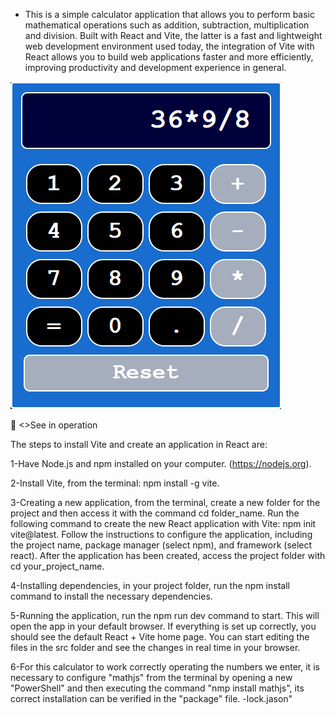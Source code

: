 - This is a simple calculator application that allows you to perform basic mathematical operations such as addition, subtraction, multiplication and division. Built with React and Vite, the latter is a fast and lightweight web development environment used today, the integration of Vite with React allows you to build web applications faster and more efficiently, improving productivity and development experience in general.

<img src="./calculadora.png" alt="imagen del proyecto">


🔗 <>See in operation</a>

The steps to install Vite and create an application in React are:

1-Have Node.js and npm installed on your computer. (https://nodejs.org).

2-Install Vite, from the terminal: npm install -g vite.

3-Creating a new application, from the terminal, create a new folder for the project and then access it with the command cd folder_name. Run the following command to create the new React application with Vite: npm init vite@latest. Follow the instructions to configure the application, including the project name, package manager (select npm), and framework (select react). After the application has been created, access the project folder with cd your_project_name.

4-Installing dependencies, in your project folder, run the npm install command to install the necessary dependencies.

5-Running the application, run the npm run dev command to start. This will open the app in your default browser. If everything is set up correctly, you should see the default React + Vite home page. You can start editing the files in the src folder and see the changes in real time in your browser.

6-For this calculator to work correctly operating the numbers we enter, it is necessary to configure "mathjs" from the terminal by opening a new "PowerShell" and then executing the command "nmp install mathjs", its correct installation can be verified in the "package" file. -lock.jason"
